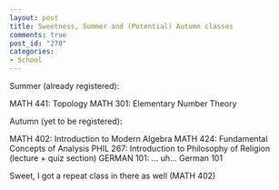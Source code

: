 ```yaml
--- 
layout: post
title: Sweetness, Summer and (Potential) Autumn classes
comments: true
post_id: "270"
categories:
- School
---
```

Summer (already registered):

MATH 441: Topology
MATH 301: Elementary Number Theory

Autumn (yet to be registered):

MATH 402: Introduction to Modern Algebra
MATH 424: Fundamental Concepts of Analysis
PHIL 267: Introduction to Philosophy of Religion (lecture + quiz section)
GERMAN 101: ... uh... German 101

Sweet, I got a repeat class in there as well (MATH 402)
